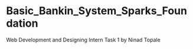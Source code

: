 # Basic_Bankin_System_Sparks_Foundation
Web Development and Designing Intern Task 1
by Ninad Topale

